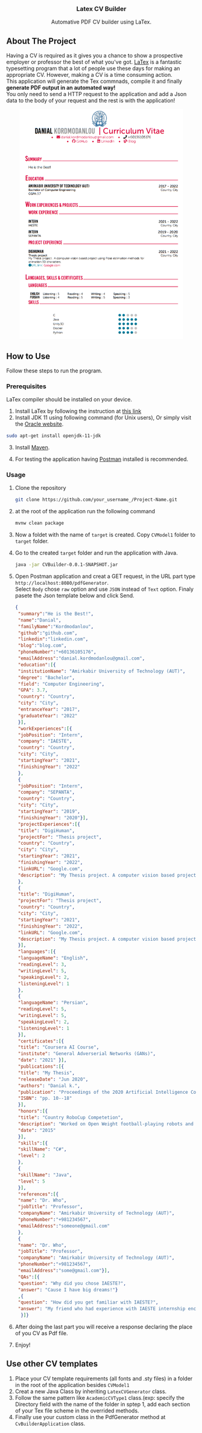<div id="top"></div>
<!--

<!-- PROJECT SHIELDS -->
<!--
*** I'm using markdown "reference style" links for readability.
*** Reference links are enclosed in brackets [ ] instead of parentheses ( ).
*** See the bottom of this document for the declaration of the reference variables
*** for contributors-url, forks-url, etc. This is an optional, concise syntax you may use.
*** https://www.markdownguide.org/basic-syntax/#reference-style-links

[![Contributors][contributors-shield]][contributors-url]
[![Forks][forks-shield]][forks-url]
[![Stargazers][stars-shield]][stars-url]
[![Issues][issues-shield]][issues-url]
[![MIT License][license-shield]][license-url]
[![LinkedIn][linkedin-shield]][linkedin-url]

-->

<!-- PROJECT LOGO -->
<br />
<div align="center">


  <h3 align="center">Latex CV Builder</h3>

  <p align="center">
    Automative PDF CV builder using LaTex.
  </p>
</div>





<!-- ABOUT THE PROJECT -->
## About The Project

<!--[![Product Name Screen Shot][product-screenshot]](https://example.com)-->

Having a CV is required as it gives you a chance to show a prospective employer or professor the best of what you've got. [LaTex](https://www.latex-project.org/) is a fantastic typesetting program that a lot of people use these days for making an appropriate CV. However, making a CV is a time consuming action. <br />
This application will generate the Tex commnads, compile it and finally <b>generate PDF output in an automated way!</b><br />You only need to send a HTTP request to the application and add a Json data to the body of your request and the rest is with the application!  
 
<div align="center">
  <img src="CVModel1/output.png" alt="Logo" width="434" height="609">
</div>

<!-- GETTING STARTED -->
## How to Use

Follow these steps to run the program.

### Prerequisites

LaTex compiler should be installed on your device.<br />
1. Install LaTex by following the instruction at [this link](https://www.latex-project.org/get/)
2. Install JDK 11 using following command (for Unix users), Or simply visit the [Oracle website](https://www.oracle.com/java/technologies/downloads/archive/).
 ```sh
 sudo apt-get install openjdk-11-jdk
 ```


3. Install [Maven](https://maven.apache.org/install.html).

4. For testing the application having [Postman](https://www.postman.com/downloads/) installed is recommended.

### Usage


1. Clone the repository
   ```sh
   git clone https://github.com/your_username_/Project-Name.git
   ```
2. at the root of the application run the following command
   ```sh
   mvnw clean package
   ```
3. Now a foldet with the name of `target` is created. Copy `CVModel1` folder to `target` folder.
4. Go to the created `target` folder and run the application with Java.
   ```sh
   java -jar CVBuilder-0.0.1-SNAPSHOT.jar
   ```
5. Open Postman application and creat a GET request, in the URL part type `http://localhost:8080/pdfGenerator`.<br />
   Select `Body` chose `raw` option and use `JSON` instead of `Text` option. Finaly pasete the Json template below and click Send.
   ```json
   {
    "summary":"He is the Best!",
    "name":"Danial",
    "familyName":"Kordmodanlou",
    "github":"github.com",
    "linkedin":"linkedin.com",
    "blog":"blog.com",
    "phoneNumber":"+60136105176",
    "emailAddress":"danial.kordmodanlou@gmail.com",
    "education":[{
    "institutionName": "Amirkabir University of Technology (AUT)",
    "degree": "Bachelor",
    "field": "Computer Engineering",
    "GPA": 3.7,
    "country": "Country",
    "city": "City",
    "entranceYear": "2017",
    "graduateYear": "2022"
    }],
    "workExperiences":[{
    "jobPosition": "Intern",
    "company": "IAESTE",
    "country": "Country",
    "city": "City",
    "startingYear": "2021",
    "finishingYear": "2022"
    },
    {
    "jobPosition": "Intern",
    "company": "SEPANTA",
    "country": "Country",
    "city": "City",
    "startingYear": "2019",
    "finishingYear": "2020"}],
    "projectExperiences":[{
    "title": "DigiHuman",
    "projectFor": "Thesis project",
    "country": "Country",
    "city": "City",
    "startingYear": "2021",
    "finishingYear": "2022",
    "linkURL": "Google.com",
    "description": "My Thesis project. A computer vision based project using Pose estimation methods for animation 3D characters." 
    },
    {
    "title": "DigiHuman",
    "projectFor": "Thesis project",
    "country": "Country",
    "city": "City",
    "startingYear": "2021",
    "finishingYear": "2022",
    "linkURL": "Google.com",
    "description": "My Thesis project. A computer vision based project using Pose estimation methods for animation 3D characters."
    }],
    "languages":[{
    "languageName": "English",
    "readingLevel": 3,
    "writingLevel": 5,
    "speakingLevel": 2,
    "listeningLevel": 1
    },
    {
    "languageName": "Persian",
    "readingLevel": 5,
    "writingLevel": 5,
    "speakingLevel": 2,
    "listeningLevel": 1
    }],
    "certificates":[{
    "title": "Coursera AI Course",
    "institute": "General Adverserial Networks (GANs)",
    "date": "2021" }],
    "publications":[{
    "title": "My Thesis",
    "releaseDate": "Jun 2020",
    "authors": "Danial k.",
    "publication": "Proceedings of the 2020 Artificial Intelligence Conference",
    "ISBN": "pp. 10--18" 
    }],
    "honors":[{
    "title": "Country RoboCup Competetion",
    "description": "Worked on Open Weight football-playing robots and became 4th amongst 32 competitors.",
    "date": "2015"
    }],
    "skills":[{
    "skillName": "C#",
    "level": 2
    },
    {
    "skillName": "Java",
    "level": 5
    }],
    "references":[{
    "name": "Dr. Who",
    "jobTitle": "Professor",
    "companyName": "Amirkabir University of Technology (AUT)",
    "phoneNumber":"+981234567",
    "emailAddress":"someone@gmail.com" 
    },
    {
    "name": "Dr. Who",
    "jobTitle": "Professor",
    "companyName": "Amirkabir University of Technology (AUT)",
    "phoneNumber":"+981234567",
    "emailAddress":"some@gmail.com"}],
    "QAs":[{
    "question": "Why did you chose IAESTE?",
    "answer": "Cause I have big dreams!"}
    ,{
    "question": "How did you get familiar with IAESTE?",
    "answer": "My friend who had experience with IAESTE internship encouraged me to attened IAESTE exam."
     }]}
    ```
6. After doing the last part you will receive a response declaring the place of you CV as Pdf file.

7. Enjoy!

<!-- USAGE EXAMPLES -->
## Use other CV templates

1. Place your CV template requirements (all fonts and .sty files) in a folder in the root of the application besides `CVModel1`
2. Creat a new Java Class by inheriting `LatexCVGenerator` class.
3. Follow the same pattern like `AcademicCVType1` class.(exp: specify the Directory field with the name of the folder in sptep 1, add each section of your Tex file scheme in the overrided methods.
4. Finally use your custom class in the PdfGenerator method at `CvBuilderApplication` class.


